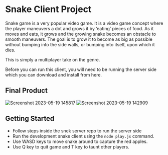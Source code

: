 # Snake Client Project

Snake game is a very popular video game. It is a video game concept where the player maneuvers a dot and grows it by ‘eating’ pieces of food. As it moves and eats, it grows and the growing snake becomes an obstacle to smooth maneuvers. The goal is to grow it to become as big as possible without bumping into the side walls, or bumping into itself, upon which it dies.

This is simply a multiplayer take on the genre.

Before you can run this client, you will need to be running the server side which you can download and install from here. 

## Final Product

![Screenshot 2023-05-19 145817](https://github.com/jonascura/snake_client/assets/103337561/5771b615-789c-4168-a5c4-40d91f29bdd1)
![Screenshot 2023-05-19 142909](https://github.com/jonascura/snake_client/assets/103337561/be4f2cae-c0b5-4fa4-bd1d-cf3236c26c73)



## Getting Started

- Follow steps inside the snek server repo to run the server side
- Run the development snake client using the `node play.js` command.
- Use WASD keys to move snake around to capture the red apples.
- Use Q key to quit game and T key to taunt other players.